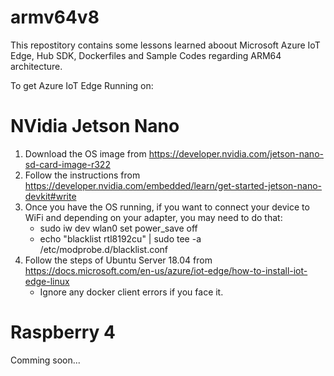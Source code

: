 # armv64v8

This repostitory contains some lessons learned aboout Microsoft Azure IoT Edge, Hub SDK, Dockerfiles and Sample Codes regarding ARM64 architecture.

To get Azure IoT Edge Running on:

# NVidia Jetson Nano

1. Download the OS image from https://developer.nvidia.com/jetson-nano-sd-card-image-r322
2. Follow the instructions from https://developer.nvidia.com/embedded/learn/get-started-jetson-nano-devkit#write
3. Once you have the OS running, if you want to connect your device to WiFi and depending on your adapter, you may need to do that:
    - sudo iw dev wlan0 set power_save off
    - echo "blacklist rtl8192cu" | sudo tee -a /etc/modprobe.d/blacklist.conf
4. Follow the steps of Ubuntu Server 18.04 from https://docs.microsoft.com/en-us/azure/iot-edge/how-to-install-iot-edge-linux
    - Ignore any docker client errors if you face it.

# Raspberry 4

Comming soon...